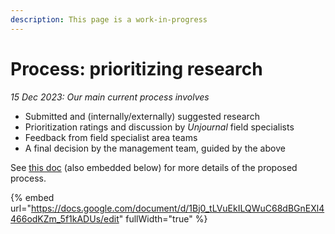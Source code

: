 ```yaml
---
description: This page is a work-in-progress
---
```


# Process: prioritizing research

_15 Dec 2023: Our main current process involves_

* Submitted and (internally/externally) suggested research
* Prioritization ratings and discussion by _Unjournal_ field specialists &#x20;
* Feedback from field specialist area teams
* A final decision by the management team, guided by the above

&#x20;

See [this doc](https://docs.google.com/document/d/1Bj0\_tLVuEkILQWuC68dBGnEXl4466odKZm\_5f1kADUs/edit?usp=sharing) (also embedded below) for more details of the proposed process.

{% embed url="https://docs.google.com/document/d/1Bj0_tLVuEkILQWuC68dBGnEXl4466odKZm_5f1kADUs/edit" fullWidth="true" %}
